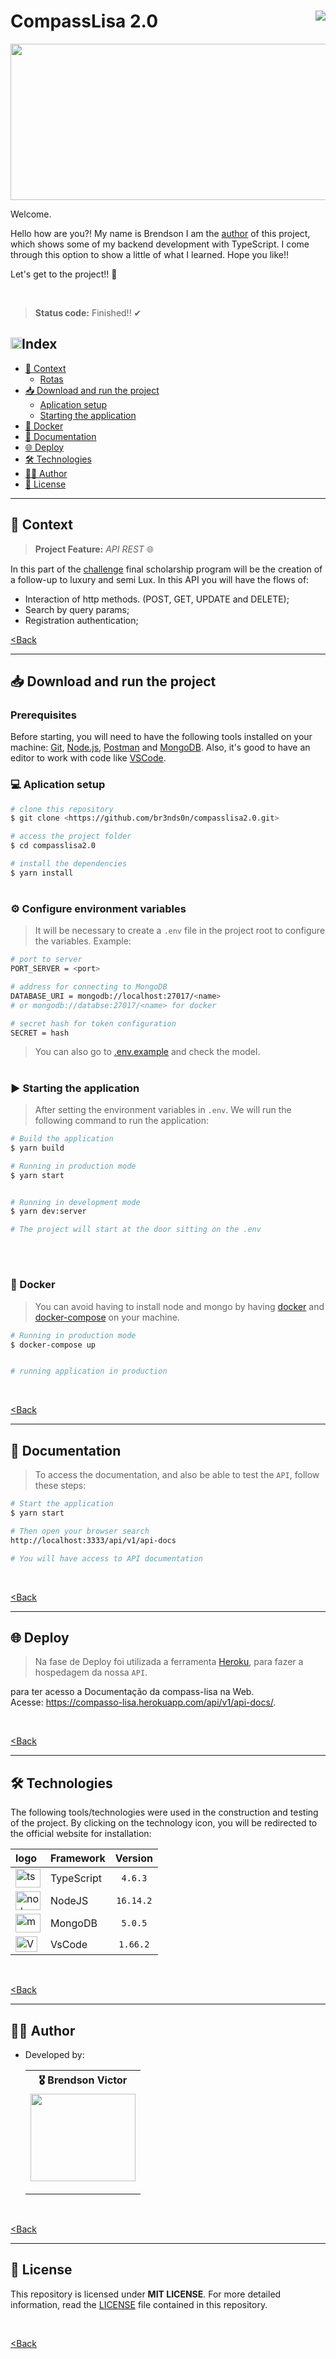 # CompassLisa 2.0 <img align="right" src="https://img.shields.io/static/v1?label=project&message=Compass&color=F0FD71&style=for-the-badge&logo=ghost"/>
<p align="center">
<img height="250" width="850" src="https://user-images.githubusercontent.com/82064724/153628847-2b2003e9-1567-482b-a069-b8c2e7d4f4f7.gif">
</p>

Welcome.

Hello how are you?! My name is Brendson I am the [author](#-Author) of this project, which shows some of my backend development with TypeScript. I come through this option to show a little of what I learned. Hope you like!!

Let's get to the project!! 🚀

<br>

> <b>Status code:</b>  Finished!! ✔

 ## <img height="18" width="18" src="https://user-images.githubusercontent.com/82064724/151113975-e8ff6813-b253-4670-b626-80e842363ab2.png">Index
<!--ts-->
   * [🧠 Context](#-Context)
     * [Rotas](#-car)
   * [📥 Download and run the project](#-Baixar-e-executar-o-projeto)
     * [Aplication setup](#-Aplication-setup)
     * [Starting the application](#-Starting-the-application)
   * [🐳 Docker](#-docker)
   * [📄 Documentation](#-documentation)
   * [🌐 Deploy](#-deploy)
   * [🛠 Technologies](#-technologies)
   * [✍🏼 Author](#-author)
   * [📝 License](#-license)
<!--te-->

 ---

 ## 🧠 Context
> **Project Feature:**  *API REST* 🌐 

In this part of the [challenge](https://github.com/br3nds0n/reademefinal/files/7939240/Desafio_Final-_Part._1.pdf) final scholarship program will be the creation of a follow-up to luxury and semi Lux. In this API you will have the flows of:

 * Interaction of http methods. (POST, GET, UPDATE and DELETE);
 * Search by query params;
 * Registration authentication;


[<Back](#Index)

---

## 📥 Download and run the project

###  Prerequisites


Before starting, you will need to have the following tools installed on your machine:
[Git](https://git-scm.com), [Node.js](https://nodejs.org/en/), [Postman](https://www.postman.com/downloads/) and [MongoDB](https://www.mongodb.com/pt-br).
Also, it's good to have an editor to work with code like [VSCode](https://code.visualstudio.com/).


### 💻 Aplication setup

```bash
# clone this repository
$ git clone <https://github.com/br3nds0n/compasslisa2.0.git>

# access the project folder
$ cd compasslisa2.0

# install the dependencies
$ yarn install
```

#

### ⚙ Configure environment variables
> It will be necessary to create a `.env` file in the project root to configure the variables. Example:

```bash
# port to server
PORT_SERVER = <port>

# address for connecting to MongoDB
DATABASE_URI = mongodb://localhost:27017/<name>
# or mongodb://databse:27017/<name> for docker

# secret hash for token configuration
SECRET = hash
```
> You can also go to [.env.example](https://github.com/br3nds0n/compasslisa2.0/blob/main/.env.example) and check the model.

#

### ▶ Starting the application
> After setting the environment variables in `.env`. We will run the following command to run the application:
```bash
# Build the application
$ yarn build

# Running in production mode
$ yarn start


# Running in development mode
$ yarn dev:server

# The project will start at the door sitting on the .env
```
<br>

#

### 🐳 Docker
> You can avoid having to install node and mongo by having [docker](https://docs.docker.com/desktop/windows/install/) and [docker-compose](https://docs.docker.com/compose/install/) on your machine.
```bash
# Running in production mode
$ docker-compose up


# running application in production
```
<br>

[<Back](#Index)

---

## 📄 Documentation
> To access the documentation, and also be able to test the `API`, follow these steps:
```bash
# Start the application
$ yarn start

# Then open your browser search
http://localhost:3333/api/v1/api-docs

# You will have access to API documentation
```
<!-- <img height="620" width="850" src=""> -->

<br>

[<Back](#Index)

___

## 🌐 Deploy 
> Na fase de Deploy foi utilizada a ferramenta [Heroku](https://dashboard.heroku.com/), para fazer a hospedagem da nossa `API`.

para ter acesso a Documentação da compass-lisa na Web. <br> Acesse: <a>https://compasso-lisa.herokuapp.com/api/v1/api-docs/</a>.

<br>

[<Back](#Index)

---
## 🛠 Technologies

The following tools/technologies were used in the construction and testing of the project. By clicking on the technology icon, you will be redirected to the official website for installation: <br>

| logo               | Framework                  | Version      |
| :----------------- | :------------------------- | :----------: |
| <a href="https://www.typescriptlang.org/" target="_blank"><img align="center" alt="ts" height="30" width="40" src="https://github.com/devicons/devicon/blob/master/icons/typescript/typescript-plain.svg"></a>                   | TypeScript           |  `4.6.3`      |
| <a href="https://www.postgresql.org/download/" target="_blank"><img align="center" alt="node" height="30" width="40" src="https://raw.githubusercontent.com/devicons/devicon/2ae2a900d2f041da66e950e4d48052658d850630/icons/nodejs/nodejs-original.svg"></a>            | NodeJS                    |  `16.14.2`       |
| <a href="https://www.mongodb.com/try/download/community" target="_blank"><img align="center" alt="mongo" height="30" width="40" src="https://github.com/devicons/devicon/blob/master/icons/mongodb/mongodb-original.svg">            | MongoDB                    |  `5.0.5`       |
| <a href="https://code.visualstudio.com/download" target="_blank"><img align="center" alt="VsCode" height="25" width="35" src="https://github.com/devicons/devicon/blob/master/icons/vscode/vscode-original.svg"></a> | VsCode | `1.66.2` |
 
 <br>

[<Back](#Index)
 
---
                 
## ✍🏼 Author


<div align=left>

- <table>
 <p>  Developed by:</p>
  <tr align=center>
    <th><strong> 🎖 Brendson Victor  </strong></th>
  </tr>
   <td>
      <a href="https://github.com/br3nds0n">
        <img width="168" height="140" src="https://media-exp1.licdn.com/dms/image/C4D03AQH4Lyg5QLY14Q/profile-displayphoto-shrink_800_800/0/1649690168220?e=1655337600&v=beta&t=CE9_lwADS7APVkGKaBXv864HxejH2pwiOCwD_wlhHNU" > <p align="left">
</p></a>
    </td>
  </tr>
</table>
</div>

<div align=left>

<br>

[<Back](#Index)
 
---
 
## 📝 License

This repository is licensed under **MIT LICENSE**. For more detailed information, read the [LICENSE](https://github.com/br3nds0n/compasslisa2.0/blob/main/LICENSE) file contained in this repository.

 <br> 
	
 [<Back](#compasslisa-20-)
